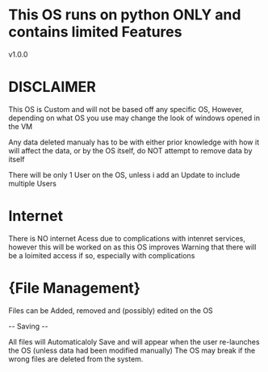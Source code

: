 # This OS runs on python ONLY and contains limited Features

v1.0.0

# DISCLAIMER

This OS is Custom and will not be based off any specific OS, However, depending on what OS you use may change the look of windows opened in the VM

Any data deleted manualy has to be with either prior knowledge with how it will affect the data, or by the OS itself, do NOT attempt to remove data by itself

There will be only 1 User on the OS, unless i add an Update to include multiple Users


# Internet

There is NO internet Acess due to complications with intenret services, however this will be worked on as this OS improves
Warning that there will be a loimited access if so, especially with complications

# {File Management}

Files can be Added, removed and (possibly) edited on the OS



-- Saving --

All files will Automaticaloly Save and will appear when the user re-launches the OS (unless data had been modified manually)
The OS may break if the wrong files are deleted from the system.
